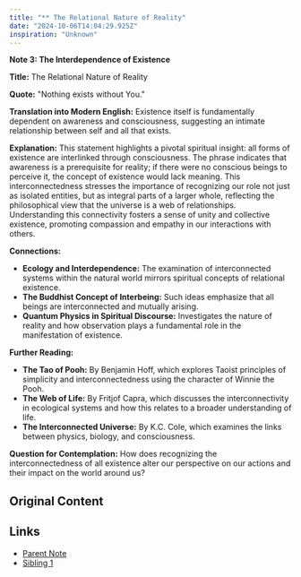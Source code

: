 ```yaml
---
title: "** The Relational Nature of Reality"
date: "2024-10-06T14:04:29.925Z"
inspiration: "Unknown"
---
```


**Note 3: The Interdependence of Existence**

**Title:** The Relational Nature of Reality

**Quote:** "Nothing exists without You."

**Translation into Modern English:** Existence itself is fundamentally dependent on awareness and consciousness, suggesting an intimate relationship between self and all that exists.

**Explanation:** This statement highlights a pivotal spiritual insight: all forms of existence are interlinked through consciousness. The phrase indicates that awareness is a prerequisite for reality; if there were no conscious beings to perceive it, the concept of existence would lack meaning. This interconnectedness stresses the importance of recognizing our role not just as isolated entities, but as integral parts of a larger whole, reflecting the philosophical view that the universe is a web of relationships. Understanding this connectivity fosters a sense of unity and collective existence, promoting compassion and empathy in our interactions with others.

**Connections:**
- **Ecology and Interdependence:** The examination of interconnected systems within the natural world mirrors spiritual concepts of relational existence.
- **The Buddhist Concept of Interbeing:** Such ideas emphasize that all beings are interconnected and mutually arising.
- **Quantum Physics in Spiritual Discourse:** Investigates the nature of reality and how observation plays a fundamental role in the manifestation of existence.

**Further Reading:**
- **The Tao of Pooh:** By Benjamin Hoff, which explores Taoist principles of simplicity and interconnectedness using the character of Winnie the Pooh.
- **The Web of Life:** By Fritjof Capra, which discusses the interconnectivity in ecological systems and how this relates to a broader understanding of life.
- **The Interconnected Universe:** By K.C. Cole, which examines the links between physics, biology, and consciousness.

**Question for Contemplation:** How does recognizing the interconnectedness of all existence alter our perspective on our actions and their impact on the world around us?


## Original Content



## Links

- [Parent Note](/parent-note.md)
- [Sibling 1](/zettel1.md)

